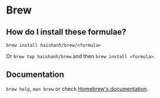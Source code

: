 # Brew

## How do I install these formulae?
`brew install haishanh/brew/<formula>`

Or `brew tap haishanh/brew` and then `brew install <formula>`.

## Documentation
`brew help`, `man brew` or check [Homebrew's documentation](https://docs.brew.sh).
